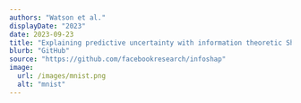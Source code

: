 ```yaml
---
authors: "Watson et al."
displayDate: "2023"
date: 2023-09-23
title: "Explaining predictive uncertainty with information theoretic Shapley values"
blurb: "GitHub"
source: "https://github.com/facebookresearch/infoshap"
image:
  url: /images/mnist.png
  alt: "mnist"
---
```

